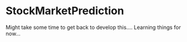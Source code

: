 # StockMarketPrediction
Might take some time to get back to develop this.... Learning things for now...
